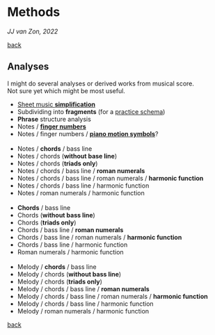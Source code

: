 Methods
=======

*JJ van Zon, 2022*

[back](./README.md)

Analyses
--------

I might do several analyses or derived works from musical score.  
Not sure yet which might be most useful.

- [Sheet music __simplification__](sheet-music-simplification.md)
- Subdividing into __fragments__ (for a [practice schema](practice-schema.md))
- __Phrase__ structure analysis
- Notes / [__finger numbers__](finger-numbers.md)
- Notes / finger numbers / [__piano motion symbols__](piano-motion-symbols.md)?
<br/><br/>
- Notes / __chords__ / bass line
- Notes / chords (__without base line__)
- Notes / chords (__triads only__)
- Notes / chords / bass line / __roman numerals__
- Notes / chords / bass line / roman numerals / __harmonic function__
- Notes / chords / bass line / harmonic function
- Notes / roman numerals / harmonic function
<br/><br/>
- __Chords__ / bass line
- Chords (__without bass line__)
- Chords (__triads only__)
- Chords / bass line / __roman numerals__
- Chords / bass line / roman numerals / __harmonic function__
- Chords / bass line / harmonic function
- Roman numerals / harmonic function
<br/><br/>
- Melody / __chords__ / bass line
- Melody / chords (__without bass line__)
- Melody / chords (__triads only__)
- Melody / chords / bass line / __roman numerals__
- Melody / chords / bass line / roman numerals / __harmonic function__
- Melody / chords / bass line / harmonic function
- Melody / roman numerals / harmonic function

[back](./README.md)